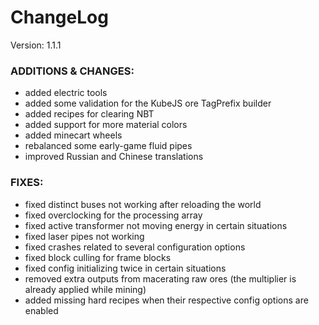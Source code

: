 # ChangeLog

Version: 1.1.1

### ADDITIONS & CHANGES:

- added electric tools
- added some validation for the KubeJS ore TagPrefix builder
- added recipes for clearing NBT
- added support for more material colors
- added minecart wheels
- rebalanced some early-game fluid pipes
- improved Russian and Chinese translations

### FIXES:

- fixed distinct buses not working after reloading the world
- fixed overclocking for the processing array
- fixed active transformer not moving energy in certain situations
- fixed laser pipes not working
- fixed crashes related to several configuration options
- fixed block culling for frame blocks
- fixed config initializing twice in certain situations
- removed extra outputs from macerating raw ores (the multiplier is already applied while mining)
- added missing hard recipes when their respective config options are enabled